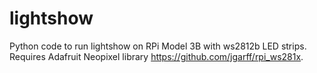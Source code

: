 # lightshow
Python code to run lightshow on RPi Model 3B with ws2812b LED strips. Requires Adafruit Neopixel library https://github.com/jgarff/rpi_ws281x.

